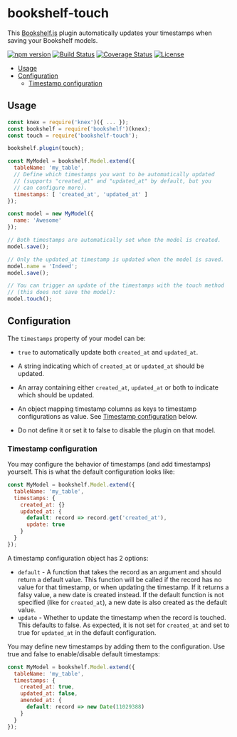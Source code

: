# bookshelf-touch

This [Bookshelf.js](http://bookshelfjs.org) plugin automatically updates your timestamps when saving your Bookshelf models.

[![npm version](https://badge.fury.io/js/bookshelf-touch.svg)](https://badge.fury.io/js/bookshelf-touch)
[![Build Status](https://travis-ci.org/MediaComem/bookshelf-touch.svg?branch=master)](https://travis-ci.org/MediaComem/bookshelf-touch)
[![Coverage Status](https://coveralls.io/repos/github/MediaComem/bookshelf-touch/badge.svg?branch=master)](https://coveralls.io/github/MediaComem/bookshelf-touch?branch=master)
[![License](https://img.shields.io/badge/License-MIT-blue.svg)](LICENSE.txt)

<!-- START doctoc generated TOC please keep comment here to allow auto update -->
<!-- DON'T EDIT THIS SECTION, INSTEAD RE-RUN doctoc TO UPDATE -->


- [Usage](#usage)
- [Configuration](#configuration)
  - [Timestamp configuration](#timestamp-configuration)

<!-- END doctoc generated TOC please keep comment here to allow auto update -->



## Usage

```js
const knex = require('knex')({ ... });
const bookshelf = require('bookshelf')(knex);
const touch = require('bookshelf-touch');

bookshelf.plugin(touch);

const MyModel = bookshelf.Model.extend({
  tableName: 'my_table',
  // Define which timestamps you want to be automatically updated
  // (supports "created_at" and "updated_at" by default, but you
  // can configure more).
  timestamps: [ 'created_at', 'updated_at' ]
});

const model = new MyModel({
  name: 'Awesome'
});

// Both timestamps are automatically set when the model is created.
model.save();

// Only the updated_at timestamp is updated when the model is saved.
model.name = 'Indeed';
model.save();

// You can trigger an update of the timestamps with the touch method
// (this does not save the model):
model.touch();
```



## Configuration

The `timestamps` property of your model can be:

* `true` to automatically update both `created_at` and `updated_at`.

* A string indicating which of `created_at` or `updated_at` should be updated.

* An array containing either `created_at`, `updated_at` or both to indicate which should be updated.

* An object mapping timestamp columns as keys to timestamp configurations as value. See [Timestamp configuration](#timestamp-configuration) below.

* Do not define it or set it to false to disable the plugin on that model.

### Timestamp configuration

You may configure the behavior of timestamps (and add timestamps) yourself.
This is what the default configuration looks like:

```js
const MyModel = bookshelf.Model.extend({
  tableName: 'my_table',
  timestamps: {
    created_at: {}
    updated_at: {
      default: record => record.get('created_at'),
      update: true
    }
  }
});
```

A timestamp configuration object has 2 options:

* `default` - A function that takes the record as an argument and should return a default value.
  This function will be called if the record has no value for that timestamp, or when updating
  the timestamp. If it returns a falsy value, a new date is created instead. If the default
  function is not specified (like for `created_at`), a new date is also created as the default
  value.
* `update` - Whether to update the timestamp when the record is touched. This defaults to false.
  As expected, it is not set for `created_at` and set to true for `updated_at` in the default
  configuration.

You may define new timestamps by adding them to the configuration.
Use true and false to enable/disable default timestamps:

```js
const MyModel = bookshelf.Model.extend({
  tableName: 'my_table',
  timestamps: {
    created_at: true,
    updated_at: false,
    amended_at: {
      default: record => new Date(11029388)
    }
  }
});
```
